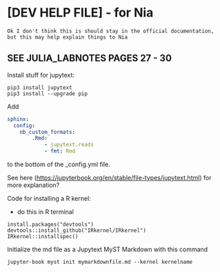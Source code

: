 # [DEV HELP FILE] - for Nia

```{important}
Ok I don't think this is should stay in the official documentation, but this may help explain things to Nia
```

## SEE JULIA_LABNOTES PAGES 27 - 30

Install stuff for jupytext:

```
pip3 install jupytext
pip3 install --upgrade pip
```

Add

```yaml
sphinx:
  config:
    nb_custom_formats:
        .Rmd:
            - jupytext.reads
            - fmt: Rmd
```

to the bottom of the _config.yml file. 

See here (https://jupyterbook.org/en/stable/file-types/jupytext.html) for more explanation?

Code for installing a R kernel:

- do this in R terminal

```
install.packages("devtools")
devtools::install_github("IRkernel/IRkernel")
IRkernel::installspec()
```


Initialize the md file as a Jupytext MyST Markdown with this command 

```
jupyter-book myst init mymarkdownfile.md --kernel kernelname
```